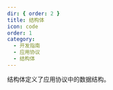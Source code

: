 ```yaml
---
dir: { order: 2 }
title: 结构体
icon: code
order: 1
category:
  - 开发指南
  - 应用协议
  - 结构体
---
```


结构体定义了应用协议中的数据结构。

<Catalog />
